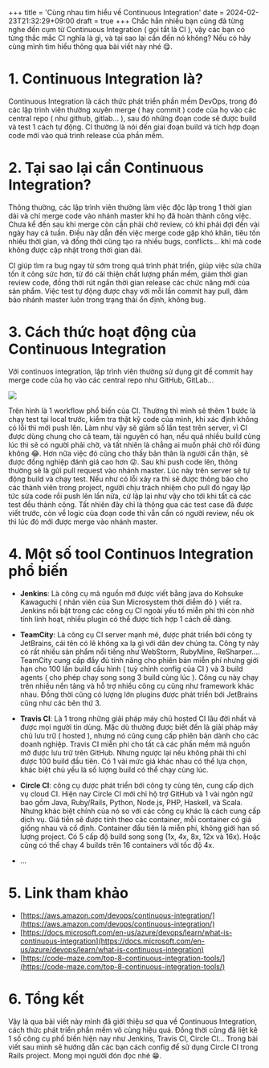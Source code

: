 +++
title = 'Cùng nhau tìm hiểu về Continuous Integration'
date = 2024-02-23T21:32:29+09:00
draft = true
+++
Chắc hẳn nhiều bạn cũng đã từng nghe đến cụm từ Continuous Integration ( gọi tắt là CI ), vậy các bạn có từng thắc mắc CI nghĩa là gì, và tại sao lại cần đến nó không? Nếu có hãy cùng mình tìm hiểu thông qua bài viết này nhé :yum:.

# 1. Continuous Integration là?
Continuous Integration là cách thức phát triển phần mềm DevOps, trong đó các lập trình viên thường xuyên merge ( hay commit ) code của họ vào các central repo ( như github, gitlab... ), sau đó những đoạn code sẽ được build và test 1 cách tự động. CI thường là nói đến giai đoạn build và tích hợp đoạn code mới vào quá trình release của phần mềm. 

# 2. Tại sao lại cần Continuous Integration?
Thông thường, các lập trình viên thường làm việc độc lập trong 1 thời gian dài và chỉ merge code vào nhánh master khi họ đã hoàn thành công việc. Chưa kể đến sau khi merge còn cần phải chờ review, có khi phải đợi đến vài ngày hay cả tuần. Điều này dẫn đến việc merge code gặp khó khăn, tiêu tốn nhiều thời gian, và đồng thời cũng tạo ra nhiều bugs, conflicts... khi mà code không được cập nhật trong thời gian dài. 

CI giúp tìm ra bug ngay từ sớm trong quá trình phát triển, giúp việc sửa chữa tốn ít công sức hơn, từ đó cải thiện chất lượng phần mềm, giảm thời gian review code, đồng thời rút ngắn thời gian release các chức năng mới của sản phẩm. Việc test tự động được chạy với mỗi lần commit hay pull, đảm bảo nhánh master luôn trong trạng thái ổn định, không bug.

# 3. Cách thức hoạt động của Continuous Integration
Với continuos integration, lập trình viên thường sử dụng git để commit hay merge code của họ vào các central repo như GitHub, GitLab...

![](https://cdn-images-1.medium.com/max/800/0*Ibsu7Nvvd9gyhHxO.png)

Trên hình là 1 workflow phổ biến của CI. Thường thì mình sẽ thêm 1 bước là chạy test tại local trước, kiểm tra thật kỹ code của mình, khi xác định không có lỗi thì mới push lên. Làm như vậy sẽ giảm số lần test trên server, vì CI được dùng chung cho cả team, tài nguyên có hạn, nếu quá nhiều build cùng lúc thì sẽ có người phải chờ, và tất nhiên là chẳng ai muốn phải chờ rồi đúng không :joy:. Hơn nữa việc đó cũng cho thấy bản thân là người cẩn thận, sẽ được đồng nghiệp đánh giá cao hơn :stuck_out_tongue_winking_eye:. Sau khi push code lên, thông thường sẽ là gửi pull request vào nhánh master. Lúc này trên server sẽ tự động build và chạy test. Nếu như có lỗi xảy ra thì sẽ được thông báo cho các thành viên trong project, người chịu trách nhiệm cho pull đó ngay lập tức sửa code rồi push lên lần nữa, cứ lặp lại như vậy cho tới khi tất cả các test đều thành công. Tất nhiên đây chỉ là thông qua các test case đã được viết trước, còn về logic của đoạn code thì vẫn cần có người review, nếu ok thì lúc đó mới được merge vào nhánh master.

# 4. Một số tool Continuos Integration phổ biến
* **Jenkins**: Là công cụ mã nguồn mở được viết bằng java do Kohsuke Kawaguchi ( nhân viên của Sun Microsystem thời điểm đó ) viết ra. Jenkins nổi bật trong các công cụ CI ngoài yếu tố miễn phí thì còn nhờ tính linh hoạt, nhiều plugin có thể được tích hợp 1 cách dễ dàng. 

* **TeamCity**: Là công cụ CI server mạnh mẽ, được phát triển bởi công ty JetBrains, cái tên có lẽ không xa lạ gì với dân dev chúng ta. Công ty này có rất nhiều sản phẩm nổi tiếng như WebStorm, RubyMine, ReSharper.... TeamCity cung cấp đầy đủ tính năng cho phiên bản miễn phí nhưng giới hạn cho 100 lần build cấu hình ( tuỳ chỉnh config của CI ) và 3 build agents ( cho phép chạy song song 3 build cùng lúc ). Công cụ này chạy trên nhiều nền tảng và hỗ trợ nhiều công cụ cũng như framework khác nhau. Đồng thời cũng có lượng lớn plugins được phát triển bới JetBrains cũng như các bên thứ 3.

* **Travis CI**: Là 1 trong những giải pháp máy chủ hosted CI lâu đời nhất và được mọi người tin dùng. Mặc dù thường được biết đến là giải pháp máy chủ lưu trữ ( hosted ), nhưng nó cũng cung cấp phiên bản dành cho các doanh nghiệp. Travis CI miễn phí cho tất cả các phần mềm mã nguồn mở được lưu trữ trên GitHub. Nhưng ngược lại nếu không phải thì chỉ được 100 build đầu tiên. Có 1 vài mức giá khác nhau có thể lựa chọn, khác biệt chủ yếu là số lượng build có thể chạy cùng lúc.

* **Circle CI**: công cụ được phát triển bới công ty cùng tên, cung cấp dịch vụ cloud CI. Hiện nay Circle CI mới chỉ hộ trợ GitHub và 1 vài ngôn ngữ bao gồm Java, Ruby/Rails, Python, Node.js, PHP, Haskell, và Scala. Nhưng khác biệt chính của nó so với các công cụ khác là cách cung cấp dịch vụ. Giá tiền sẽ được tính theo các container, mỗi container có giá giống nhau và cố định. Container đầu tiên là miễn phí, không giới hạn số lượng project. Có 5 cấp độ build song song (1x, 4x, 8x, 12x và 16x). Hoặc cũng có thể chạy 4 builds trên 16 containers với tốc độ 4x. 

* ...

# 5. Link tham khảo
* [https://aws.amazon.com/devops/continuous-integration/](https://aws.amazon.com/devops/continuous-integration/)
* [https://docs.microsoft.com/en-us/azure/devops/learn/what-is-continuous-integration](https://docs.microsoft.com/en-us/azure/devops/learn/what-is-continuous-integration)
* [https://code-maze.com/top-8-continuous-integration-tools/](https://code-maze.com/top-8-continuous-integration-tools/)

# 6. Tổng kết
Vậy là qua bài viết này mình đã giới thiệu sơ qua về Continuous Integration,  cách thức phát triển phần mềm vô cùng hiệu quá. Đồng thời cũng đã liệt kê 1 số công cụ phổ biến hiện nay như Jenkins, Travis CI, Circle CI... Trong bài viết sau mình sẽ hướng dẫn các bạn cách config để sử dụng Circle CI trong Rails project. Mong mọi người đón đọc nhé  :grin:.
